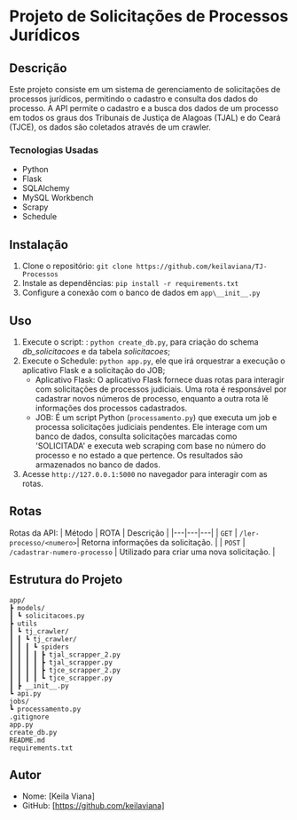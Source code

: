 # Projeto de Solicitações de Processos Jurídicos

## Descrição

Este projeto consiste em um sistema de gerenciamento de solicitações de processos jurídicos, permitindo o cadastro e consulta dos dados do processo.
A API permite o cadastro e a busca dos dados de um processo em todos os graus dos Tribunais de Justiça de Alagoas (TJAL) e do Ceará (TJCE), os dados são coletados através de um crawler.

### Tecnologias Usadas
- Python
- Flask
- SQLAlchemy
- MySQL Workbench
- Scrapy
- Schedule

## Instalação

1. Clone o repositório: `git clone https://github.com/keilaviana/TJ-Processos`
2. Instale as dependências: `pip install -r requirements.txt`
3. Configure a conexão com o banco de dados em `app\__init__.py`

## Uso
1. Execute o script: : `python create_db.py`, para criação do schema *db_solicitacoes* e da tabela *solicitacoes*;
2. Execute o Schedule: `python app.py`, ele que irá orquestrar a execução o aplicativo Flask e a solicitação do JOB;
    - Aplicativo Flask: O aplicativo Flask fornece duas rotas para interagir com solicitações de processos judiciais. Uma rota é responsável por cadastrar novos números de processo, enquanto a outra rota lê informações dos processos cadastrados.
    - JOB: É um script Python (`processamento.py`) que executa um job e processa solicitações judiciais pendentes. Ele interage com um banco de dados, consulta solicitações marcadas como 'SOLICITADA' e executa web scraping com base no número do processo e no estado a que pertence. Os resultados são armazenados no banco de dados.
3. Acesse `http://127.0.0.1:5000` no navegador para interagir com as rotas.

## Rotas
Rotas da API:
| Método | ROTA | Descrição |
|---|---|---|
| `GET` | `/ler-processo/<numero>`| Retorna informações da solicitação. |
| `POST` | `/cadastrar-numero-processo` | Utilizado para criar uma nova solicitação. |

## Estrutura do Projeto


```dir
app/
┣ models/
┃ ┗ solicitacoes.py
┣ utils
┃ ┗ tj_crawler/
┃ ┃ ┗ tj_crawler/
┃ ┃ ┃ ┗ spiders
┃ ┃ ┃ ┃ ┣ tjal_scrapper_2.py
┃ ┃ ┃ ┃ ┣ tjal_scrapper.py
┃ ┃ ┃ ┃ ┣ tjce_scrapper_2.py
┃ ┃ ┃ ┃ ┗ tjce_scrapper.py
┃ ┣ __init__.py
┗ api.py
jobs/
┗ processamento.py
.gitignore
app.py
create_db.py
README.md
requirements.txt
```
## Autor

- Nome: [Keila Viana]
- GitHub: [https://github.com/keilaviana]
